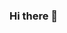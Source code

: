 ### Hi there 👋

<!--
**AkmElias/AkmElias** is a ✨ _special_ ✨ repository because its `README.md` (this file) appears on your GitHub profile. -->


